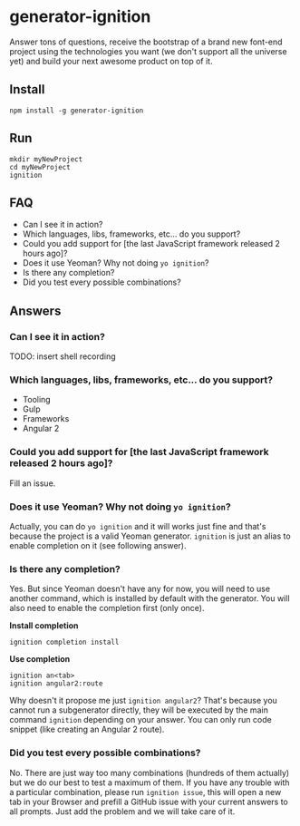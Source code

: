 # generator-ignition

Answer tons of questions, receive the bootstrap of a brand new font-end project using the technologies you want (we don't support all the universe yet) and build your next awesome product on top of it.

## Install

```
npm install -g generator-ignition
```

## Run

```
mkdir myNewProject
cd myNewProject
ignition
```

## FAQ

- Can I see it in action?
- Which languages, libs, frameworks, etc... do you support?
- Could you add support for [the last JavaScript framework released 2 hours ago]?
- Does it use Yeoman? Why not doing `yo ignition`?
- Is there any completion?
- Did you test every possible combinations?

## Answers

### Can I see it in action?

TODO: insert shell recording

### Which languages, libs, frameworks, etc... do you support?

- Tooling
 - Gulp
- Frameworks
 - Angular 2

### Could you add support for [the last JavaScript framework released 2 hours ago]?

Fill an issue.

### Does it use Yeoman? Why not doing `yo ignition`?

Actually, you can do `yo ignition` and it will works just fine and that's because the project is a valid Yeoman generator. `ignition` is just an alias to enable completion on it (see following answer).

### Is there any completion?

Yes. But since Yeoman doesn't have any for now, you will need to use another command, which is installed by default with the generator. You will also need to enable the completion first (only once).

**Install completion**

```
ignition completion install
```

**Use completion**

```
ignition an<tab>
ignition angular2:route
```

Why doesn't it propose me just `ignition angular2`? That's because you cannot run a subgenerator directly, they will be executed by the main command `ignition` depending on your answer. You can only run code snippet (like creating an Angular 2 route).

### Did you test every possible combinations?

No. There are just way too many combinations (hundreds of them actually) but we do our best to test a maximum of them. If you have any trouble with a particular combination, please run `ignition issue`, this will open a new tab in your Browser and prefill a GitHub issue with your current answers to all prompts. Just add the problem and we will take care of it.
